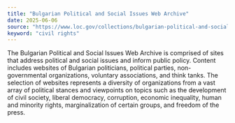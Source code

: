```yaml
---
title: "Bulgarian Political and Social Issues Web Archive"
date: 2025-06-06
source: "https://www.loc.gov/collections/bulgarian-political-and-social-issues-web-archive/about-this-collection/"
keyword: "civil rights"
---
```


The Bulgarian Political and Social Issues Web Archive is comprised of sites that address political and social issues and inform public policy. Content includes websites of Bulgarian politicians, political parties, non-governmental organizations, voluntary associations, and think tanks. The selection of websites represents a diversity of organizations from a vast array of political stances and viewpoints on topics such as the development of civil society, liberal democracy, corruption, economic inequality, human and minority rights, marginalization of certain groups, and freedom of the press.

